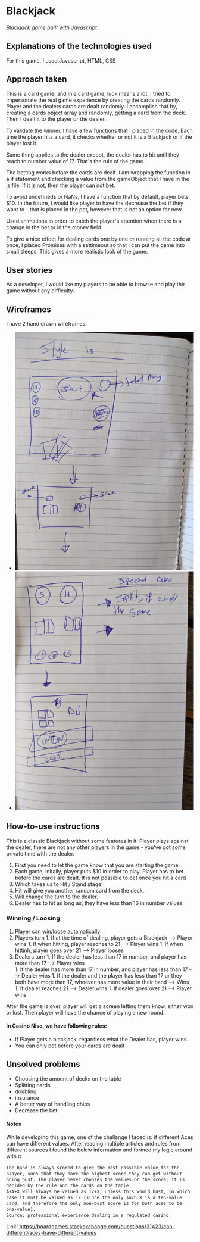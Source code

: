 # Blackjack

*Blackjack game built with Javascript*

## Explanations of the technologies used

For this game, I used Javascript, HTML, CSS

## Approach taken

This is a card game, and in a card game, luck means a lot. I tried to impersonate the real game experience by creating the cards randomly. Player and the dealers cards are dealt randomly. I accomplish that by, creating a cards object array and randomly, getting a card from the deck. Then I dealt it to the player or the dealer. 

To validate the winner, I have a few functions that I placed in the code. Each time the player hits a card, it checks whether or not it is a Blackjack or if the player lost it.

Same thing applies to the dealer except, the dealer has to hit until they reach to number value of 17. That's the rule of the game.

The betting works before the cards are dealt. I am wrapping the function in a if statement and checking a value from the gameObject that I have in the js file. If it is not, then the player can not bet.

To avoid undefineds or NaNs, I have a function that by default, player bets $10. In the future, I would like player to have the decrease the bet if they want to - that is placed in the pot, however that is not an option for now.

Used animations in order to catch the player's attention when there is a change in the bet or in the money field.

To give a nice effect for dealing cards one by one or running all the code at once, I placed Promises with a settimeout so that I can put the game into small sleeps. This gives a more realistic look of the game.


## User stories

As a developer, I would like my players to be able to browse and play this game without any difficulty.


## Wireframes

I have 2 hand drawn wireframes:
- ![Wireframe1](https://github.com/nisozakuto/Blackjack/blob/master/IMG_20200720_092449.jpg)
- ![Wireframe2](https://github.com/nisozakuto/Blackjack/blob/master/IMG_20200720_092452.jpg)


## How-to-use instructions

This is a classic Blackjack without some features in it. Player plays against the dealer, there are not any other players in the game - you've got some private time with the dealer.

1. First you need to let the game know that you are starting the game
1. Each game, initally, player puts $10 in order to play. Player has to bet before the cards are dealt. It is not possible to bet once you hit a card
1. Which takes us to Hit / Stand stage: 
  1. Hit will give you another random card from the deck.
  2. Will change the turn to the dealer.
1. Dealer has to hit as long as, they have less than 16 in number values. 

### Winning / Loosing

1. Player can win/loose autamatically:
  1. Players turn
    1. If at the time of dealing, player gets a Blackjack --> Player wins
    1. If when hitting, player reaches to 21 --> Player wins
    1. If when hittinh, player goes over 21 --> Player looses
  1. Dealers turn
    1. If the dealer has less than 17 in number, and player has more than 17 --> Player wins    
    1. If the dealer has more than 17 in number, and player has less than 17 --> Dealer wins
    1. If the dealer and the player has less than 17 or they both have more than 17, whoever has more value in their hand --> Wins
    1. If dealer reaches 21 --> Dealer wins
    1. If dealer goes over 21 --> Player wins
    
After the game is over, player will get a screen letting them know, either won or lost. 
Then player will have the chance of playing a new round.

#### In Casino Niso, we have following rules: 
* If Player gets a blackjack, regardless what the Dealer has, player wins.
* You can only bet before your cards are dealt

## Unsolved problems
* Choosing the amount of decks on the table
* Splitting cards 
* doubling
* insurance
* A better way of handling chips
* Decrease the bet


#### Notes

While developing this game, one of the challange I faced is: if different Aces can have different values. 
After reading multiple articles and rules from different sources I found the below information and formed my logic around with it
```
The hand is always scored to give the best possible value for the player, such that they have the highest score they can get without going bust. The player never chooses the values or the score; it is decided by the rule and the cards on the table.
A+A+X will always be valued as 12+X, unless this would bust, in which case it must be valued as 12 (since the only such X is a ten-value card, and therefore the only non-bust score is for both aces to be one-value).
Source: professional experience dealing in a regulated casino.
```
Link: https://boardgames.stackexchange.com/questions/31423/can-different-aces-have-different-values

